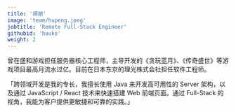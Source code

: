 ```yaml
---
title: '胡朋'
image: 'team/hupeng.jpeg'
jobtitle: 'Remote Full-Stack Engineer'
githubid: 'houko'
weight: 2
---
```


曾在盛和游戏担任服务器核心工程师，主导开发的《贪玩蓝月》、《传奇盛世》等游戏项目最高月流水过亿。目前在日本东京的理光株式会社担任软件工程师。

「跨领域开发是我的专长，我擅长使用 Java 来开发高可用性的 Server 架构，以及通过 JavaScript / React 技术来快速搭建 Web 前端页面。通过 Full-Stack 的视角，我能为客户提供更敏捷和可靠的实践。」
